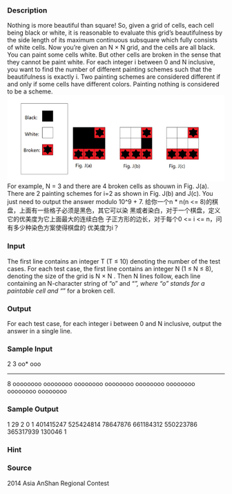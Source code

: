 
### Description
Nothing is more beautiful than square! So, given a grid of cells, each cell being black or white, it is reasonable to evaluate this grid’s beautifulness by the side length of its maximum continuous subsquare which fully consists of white cells.
Now you’re given an N × N grid, and the cells are all black. You can paint some cells white. But other cells are broken in the sense that they cannot be paint white. For each integer i between 0 and N inclusive, you want to find the number of different painting schemes such that the beautifulness is exactly i. Two painting schemes are considered different if and only if some cells have different colors. Painting nothing is considered to be a scheme.
![](/JudgeOnline/upload/201503/v1.jpg)
For example, N = 3 and there are 4 broken cells as shouwn in Fig. J(a). There are 2 painting schemes for i=2 as shown in Fig. J(b) and J(c).
You just need to output the answer modulo 10^9 + 7.
给你一个n * n(n <= 8)的棋盘，上面有一些格子必须是黑色，其它可以染
黑或者染白，对于一个棋盘，定义它的优美度为它上面最大的连续白色
子正方形的边长，对于每个0 <= i <= n，问有多少种染色方案使得棋盘的
优美度为i？


### Input
The first line contains an integer T (T ≤ 10) denoting the number of the test cases.
For  each test case, the first line contains an integer N (1 ≤ N ≤ 8),  denoting the size of the grid is N × N . Then N lines follow, each line  containing an N-character string of “o” and “*”, where “o” stands for a  paintable cell and “*” for a broken cell.




### Output
For each test case, for each integer i between 0 and N inclusive, output the answer in a single line.


### Sample Input
2
3
oo*
ooo
***
8
oooooooo
oooooooo
oooooooo
oooooooo
oooooooo
oooooooo
oooooooo
oooooooo
### Sample Output
1
29
2
0
1
401415247
525424814
78647876
661184312
550223786
365317939
130046
1
### Hint


### Source
2014 Asia AnShan Regional Contest 